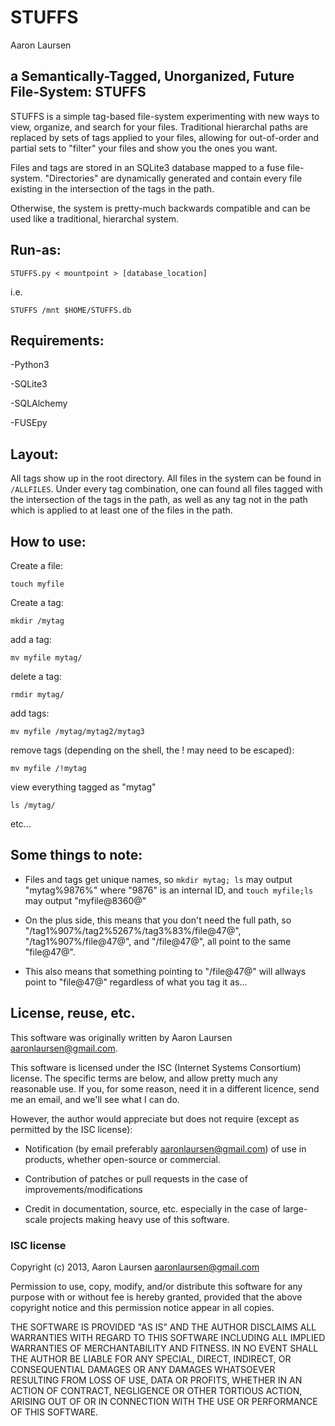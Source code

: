 STUFFS
======
Aaron Laursen

a Semantically-Tagged, Unorganized, Future File-System: STUFFS
---------------------------------------------------------------

STUFFS is a simple tag-based file-system experimenting with new ways to view,
organize, and search for your files. Traditional hierarchal paths are replaced
by sets of tags applied to your files, allowing for out-of-order and partial
sets to "filter" your files and show you the ones you want.

Files and tags are stored in an SQLite3 database mapped to a fuse file-system. 
"Directories" are dynamically generated and contain every file existing in the
intersection of the tags in the path.

Otherwise, the system is pretty-much backwards compatible and can be used like
a traditional, hierarchal system. 

Run-as:
-------

    STUFFS.py < mountpoint > [database_location]

i.e.

    STUFFS /mnt $HOME/STUFFS.db

Requirements:
-------------

-Python3

-SQLite3

-SQLAlchemy

-FUSEpy

Layout:
-------

All tags show up in the root directory. All files in the system can be found in `/ALLFILES`.
Under every tag combination, one can found all files tagged with the
intersection of the tags in the path, as well as any tag not in the path which
is applied to at least one of the files in the path.

How to use:
-----------

Create a file:

    touch myfile

Create a tag:

    mkdir /mytag

add a tag:

    mv myfile mytag/

delete a tag:

    rmdir mytag/

add tags:

    mv myfile /mytag/mytag2/mytag3

remove tags (depending on the shell, the ! may need to be escaped):

    mv myfile /!mytag

view everything tagged as "mytag"

    ls /mytag/

etc...

Some things to note:
--------------------

- Files and tags get unique names, so `mkdir mytag; ls` may output "mytag%9876%" 
where "9876" is an internal ID, and `touch myfile;ls` may output "myfile@8360@"

 - On the plus side, this means that you don't need the full path, so 
"/tag1%907%/tag2%5267%/tag3%83%/file@47@", "/tag1%907%/file@47@", and 
"/file@47@", all point to the same "file@47@".

 - This also means that something pointing to "/file@47@" will allways point to 
"file@47@" regardless of what you tag it as...


License, reuse, etc.
--------------------

This software was originally written by Aaron Laursen <aaronlaursen@gmail.com>.

This software is licensed under the ISC (Internet Systems Consortium) license.
The specific terms are below, and allow pretty much any reasonable use. If you, 
for some reason, need it in a different licence, send me an email, and we'll see
what I can do. 

However, the author would appreciate but does not require (except as permitted
by the ISC license):

- Notification (by email preferably <aaronlaursen@gmail.com>) of use in
products, whether open-source or commercial. 

- Contribution of patches or pull requests in the case of
  improvements/modifications

- Credit in documentation, source, etc. especially in the case of large-scale
  projects making heavy use of this software.

### ISC license

Copyright (c) 2013, Aaron Laursen <aaronlaursen@gmail.com>

Permission to use, copy, modify, and/or distribute this software for any purpose with or 
without fee is hereby granted, provided that the above copyright notice and this permission 
notice appear in all copies.

THE SOFTWARE IS PROVIDED "AS IS" AND THE AUTHOR DISCLAIMS ALL WARRANTIES WITH 
REGARD TO THIS SOFTWARE INCLUDING ALL IMPLIED WARRANTIES OF MERCHANTABILITY AND 
FITNESS. IN NO EVENT SHALL THE AUTHOR BE LIABLE FOR ANY SPECIAL, DIRECT, INDIRECT, OR 
CONSEQUENTIAL DAMAGES OR ANY DAMAGES WHATSOEVER RESULTING FROM LOSS OF USE, 
DATA OR PROFITS, WHETHER IN AN ACTION OF CONTRACT, NEGLIGENCE OR OTHER TORTIOUS 
ACTION, ARISING OUT OF OR IN CONNECTION WITH THE USE OR PERFORMANCE OF THIS SOFTWARE.

